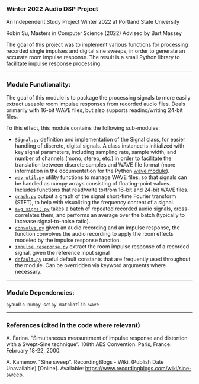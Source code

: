 ### Winter 2022 Audio DSP Project

An Independent Study Project
Winter 2022 at Portland State University

Robin Su, Masters in Computer Science (2022)
Advised by Bart Massey

The goal of this project was to implement various functions for processing recorded single impulses and digital sine sweeps, 
in order to generate an accurate room impulse response. 
The result is a small Python library to facilitate impulse response processing.

-----
### Module Functionality:
The goal of this module is to package the processing signals to more easily extract useable room impulse responses from recorded audio files. Deals primarily with 16-bit WAVE files, but also supports reading/writing 24-bit files.

To this effect, this module contains the following sub-modules:
* [`Signal.py`](./ir_module/Signal.py) definition and implementation of the Signal class, for easier handling of discrete, digital signals. A class instance is initialized with key signal parameters, including sampling rate, sample width, and number of channels (mono, stereo, etc.) in order to facilitate the translation between discrete samples and WAVE file format (more information in the documentation for the Python [wave module](https://docs.python.org/3/library/wave.html)).
* [`wav_util.py`](./ir_module/wav_util.py) utility functions to manage WAVE files, so that signals can be handled as numpy arrays consisting of floating-point values. Includes functions that read/write to/from 16-bit and 24-bit WAVE files.
* [`graph.py`](./ir_module/graph.py) output a graph of the signal short-time Fourier transform (STFT), to help with visualizing the frequency content of a signal.
* [`avg_signal.py`](./ir_module/avg_signal.py) takes a batch of repeated recorded audio signals, cross-correlates them, and performs an average over the batch (typically to increase signal-to-noise ratio).
* [`convolve.py`](./ir_module/convolve.py) given an audio recording and an impulse response, the function convolves the audio recording to apply the room effects modeled by the impulse response function.
* [`impulse_reseponse.py`](./ir_module/impulse_response.py) extract the room impulse response of a recorded signal, given the reference input signal
* [`default.py`](./ir_module/default.py) useful default constants that are frequently used throughout the module. Can be overridden via keyword arguments where necessary.

-----
### Module Dependencies:
```pyaudio numpy scipy matplotlib wave```

-----
### References (cited in the code where relevant)
A. Farina. “Simultaneous measurement of impulse response and distortion with a Swept-Sine technique”. 108th AES Convention. Paris, France. February 18-22, 2000.

A. Kamenov. "Sine sweep". RecordingBlogs - Wiki. (Publish Date Unavailable) \[Online\]. Available: https://www.recordingblogs.com/wiki/sine-sweep.